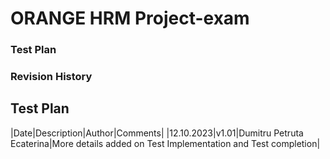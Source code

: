 # ORANGE HRM Project-exam
### Test Plan
### Revision History
<h2> Test Plan </h2>

|Date|Description|Author|Comments|
|12.10.2023|v1.01|Dumitru Petruta Ecaterina|More details added on Test Implementation and Test completion|
